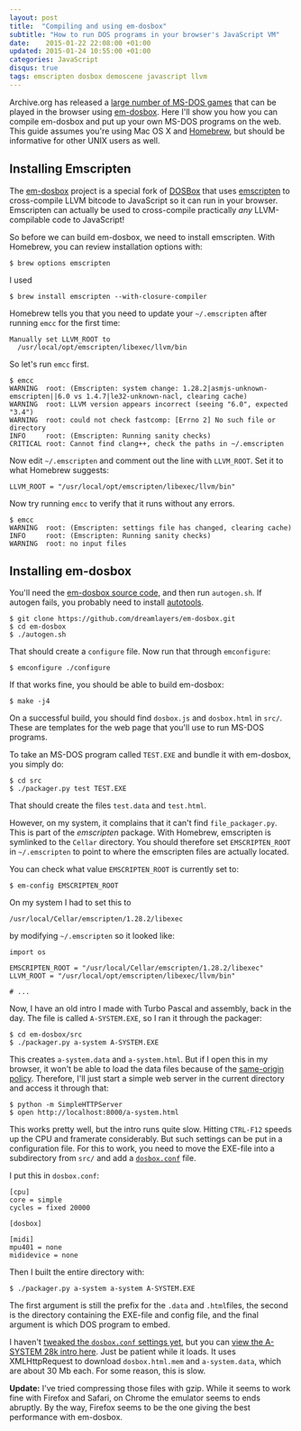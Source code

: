 ```yaml
---
layout: post
title:  "Compiling and using em-dosbox"
subtitle: "How to run DOS programs in your browser's JavaScript VM"
date:    2015-01-22 22:08:00 +01:00
updated: 2015-01-24 10:55:00 +01:00
categories: JavaScript
disqus: true
tags: emscripten dosbox demoscene javascript llvm
---
```


Archive.org has released a [large number of MS-DOS
games](https://archive.org/details/softwarelibrary_msdos_games/v2) that can be
played in the browser using
[em-dosbox](https://github.com/dreamlayers/em-dosbox).  Here I'll show you how
you can compile em-dosbox and put up your own MS-DOS programs on the web.  This
guide assumes you're using Mac OS X and [Homebrew](http://brew.sh), but should be
informative for other UNIX users as well.

Installing Emscripten
---------------------

The [em-dosbox](https://github.com/dreamlayers/em-dosbox) project
is a special fork of [DOSBox](http://www.dosbox.com) that uses
[emscripten](https://github.com/kripken/emscripten) to cross-compile LLVM
bitcode to JavaScript so it can run in your browser.  Emscripten can actually
be used to cross-compile practically _any_ LLVM-compilable code to JavaScript!

So before we can build em-dosbox, we need to install emscripten. With Homebrew,
you can review installation options with:

    $ brew options emscripten

I used

    $ brew install emscripten --with-closure-compiler

Homebrew tells you that you need to update your `~/.emscripten` after running
`emcc` for the first time:

    Manually set LLVM_ROOT to
      /usr/local/opt/emscripten/libexec/llvm/bin

So let's run `emcc` first.

    $ emcc
    WARNING  root: (Emscripten: system change: 1.28.2|asmjs-unknown-emscripten||6.0 vs 1.4.7|le32-unknown-nacl, clearing cache)
    WARNING  root: LLVM version appears incorrect (seeing "6.0", expected "3.4")
    WARNING  root: could not check fastcomp: [Errno 2] No such file or directory
    INFO     root: (Emscripten: Running sanity checks)
    CRITICAL root: Cannot find clang++, check the paths in ~/.emscripten

Now edit `~/.emscripten` and comment out the line with `LLVM_ROOT`. Set it to
what Homebrew suggests:

    LLVM_ROOT = "/usr/local/opt/emscripten/libexec/llvm/bin"

Now try running `emcc` to verify that it runs without any errors.

    $ emcc
    WARNING  root: (Emscripten: settings file has changed, clearing cache)
    INFO     root: (Emscripten: Running sanity checks)
    WARNING  root: no input files


Installing em-dosbox
--------------------

You'll need the [em-dosbox source
code](https://github.com/dreamlayers/em-dosbox), and then run `autogen.sh`.  If
autogen fails, you probably need to install
[autotools](https://www.gnu.org/software/autoconf/).

    $ git clone https://github.com/dreamlayers/em-dosbox.git
    $ cd em-dosbox
    $ ./autogen.sh

That should create a `configure` file.  Now run that through `emconfigure`:

    $ emconfigure ./configure

If that works fine, you should be able to build em-dosbox:

    $ make -j4

On a successful build, you should find `dosbox.js` and `dosbox.html` in `src/`.
These are templates for the web page that you'll use to run MS-DOS programs.

To take an MS-DOS program called `TEST.EXE` and bundle it with em-dosbox, you
simply do:

    $ cd src
    $ ./packager.py test TEST.EXE

That should create the files `test.data` and `test.html`.

However, on my system, it complains that it can't find `file_packager.py`.
This is part of the _emscripten_ package. With Homebrew, emscripten is
symlinked to the `Cellar` directory.  You should therefore set
`EMSCRIPTEN_ROOT` in `~/.emscripten` to point to where the emscripten files are
actually located.

You can check what value `EMSCRIPTEN_ROOT` is currently set to:

    $ em-config EMSCRIPTEN_ROOT

On my system I had to set this to

    /usr/local/Cellar/emscripten/1.28.2/libexec

by modifying `~/.emscripten` so it looked like:

    import os

    EMSCRIPTEN_ROOT = "/usr/local/Cellar/emscripten/1.28.2/libexec"
    LLVM_ROOT = "/usr/local/opt/emscripten/libexec/llvm/bin"

    # ...

Now, I have an old intro I made with Turbo Pascal and assembly, back in the
day. The file is called `A-SYSTEM.EXE`, so I ran it through the packager:

    $ cd em-dosbox/src
    $ ./packager.py a-system A-SYSTEM.EXE

This creates `a-system.data` and `a-system.html`.  But if I open this 
in my browser, it won't be able to load the data files because of the
[same-origin policy](https://en.wikipedia.org/wiki/Same-origin_policy).
Therefore, I'll just start a simple web server in the current directory and
access it through that:

    $ python -m SimpleHTTPServer
    $ open http://localhost:8000/a-system.html

This works pretty well, but the intro runs quite slow.  Hitting `CTRL-F12`
speeds up the CPU and framerate considerably. But such settings can be put in a
configuration file.  For this to work, you need to move the EXE-file into a
subdirectory from `src/` and add a
[`dosbox.conf`](http://www.dosbox.com/wiki/Dosbox.conf) file.

I put this in `dosbox.conf`:

    [cpu]
    core = simple
    cycles = fixed 20000

    [dosbox]

    [midi]
    mpu401 = none
    mididevice = none

Then I built the entire directory with:

    $ ./packager.py a-system a-system A-SYSTEM.EXE

The first argument is still the prefix for the `.data` and `.html`files, the
second is the directory containing the EXE-file and config file, and the final
argument is which DOS program to embed.

I haven't [tweaked the `dosbox.conf`
settings yet](http://www.dosbox.com/wiki/Dosbox.conf), but you can [view the
A-SYSTEM 28k intro here](/a-system/).  Just be patient while it loads. 
It uses XMLHttpRequest to download `dosbox.html.mem` and `a-system.data`, which
are about 30 Mb each.  For some reason, this is slow.

**Update:** I've tried compressing those files with gzip. While it seems to
work fine with Firefox and Safari, on Chrome the emulator seems to ends
abruptly.  By the way, Firefox seems to be the one giving the best performance
with em-dosbox.
